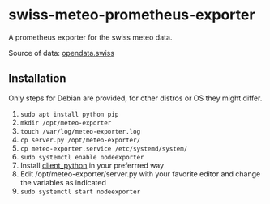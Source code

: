 # swiss-meteo-prometheus-exporter
A prometheus exporter for the swiss meteo data.


Source of data: [opendata.swiss](https://opendata.swiss/en/dataset/automatische-wetterstationen-aktuelle-messwerte/resource/e237df80-33a6-4bf9-bfc8-b9477e83a3e0)

## Installation
Only steps for Debian are provided, for other distros or OS they might differ.
1. `sudo apt install python pip`
2. `mkdir /opt/meteo-exporter`
3. `touch /var/log/meteo-exporter.log`
4. `cp server.py /opt/meteo-exporter/`
5. `cp meteo-exporter.service /etc/systemd/system/`
6. `sudo systemctl enable nodeexporter`
7. Install [client_python](https://github.com/prometheus/client_python) in your preferrred way
8. Edit /opt/meteo-exporter/server.py with your favorite editor and change the variables as indicated
9. `sudo systemctl start nodeexporter`
